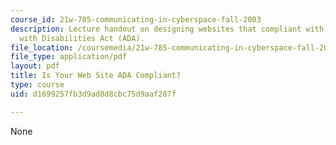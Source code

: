 ```yaml
---
course_id: 21w-785-communicating-in-cyberspace-fall-2003
description: Lecture handout on designing websites that compliant with the Americans
  with Disabilities Act (ADA).
file_location: /coursemedia/21w-785-communicating-in-cyberspace-fall-2003/d1699257fb3d9ad8d8cbc75d9aaf287f_ada_compliant.pdf
file_type: application/pdf
layout: pdf
title: Is Your Web Site ADA Compliant?
type: course
uid: d1699257fb3d9ad8d8cbc75d9aaf287f

---
```

None
